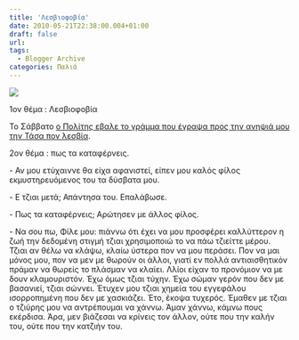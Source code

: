 ```yaml
---
title: 'Λεσβιοφοβία'
date: 2010-05-21T22:38:00.004+01:00
draft: false
url: 
tags:
  - Blogger Archive
categories: Παλιά
---
```


[![](https://blogger.googleusercontent.com/img/b/R29vZ2xl/AVvXsEglPW_UKgcvL1mgoURBMISIl3P5XRbFlvq8mNjNRrLlzLwyEcrV_X-KyCCijooLa1GdaR1WnVI3PzRHlGEut5uFcFhupbqOzAX0WnCX8kR-Xg36y-7HBblkIUKBdfPV99MNEQDgm0H5SPo/s400/photo_lesbienne_couleur47.jpeg)](https://blogger.googleusercontent.com/img/b/R29vZ2xl/AVvXsEglPW_UKgcvL1mgoURBMISIl3P5XRbFlvq8mNjNRrLlzLwyEcrV_X-KyCCijooLa1GdaR1WnVI3PzRHlGEut5uFcFhupbqOzAX0WnCX8kR-Xg36y-7HBblkIUKBdfPV99MNEQDgm0H5SPo/s1600/photo_lesbienne_couleur47.jpeg)  

1ον θέμα : Λεσβιοφοβία

  

To Σάββατο [ο Πολίτης εβαλε το γράμμα που έγραψα προς την ανηψιά μου την Τάσα πον λεσβία](http://www.politis.com.cy/cgibin/hweb?-A=947475&-V=articles&-p).

  

2ον θέμα : πως τα καταφέρνεις.

  

\- Αν μου ετύχαιννε θα είχα αφανιστεί, είπεν μου καλός φίλος εκμυστηρευόμενος του τα δύσβατα μου.

\- Ε τζιαι μετά; Απάντησα του. Επαλάβωσε.

  

\- Πως τα καταφέρνεις; Αρώτησεν με άλλος φίλος.

\- Να σου πω, Φίλε μου: πιάννω ότι έχει να μου προσφέρει καλλύττερον η ζωή την δεδομένη στιγμή τζιαι χρησιμοποιώ το να πάω τζιείττε μέρου. Τζιαι αν θέλω να κλάψω, κλαίω ύστερα πον να μου περάσει. Πον να μαι μόνος μου, πον να μεν με θωρούν οι άλλοι, γιατί εν πολλά αντιαισθητικόν πράμαν να θωρείς το πλάσμαν να κλαίει. Λλίοι είχαν το προνόμιον να με δουν κλαμουριστόν. Έχω όμως τζιαι τύχην. Έχω σώμαν γερόν που δεν με βασανιεί, τζιαι σώννει. Έτυχεν μου τζιαι χημεία του εγγεφάλου ισορροπημένη που δεν με χασκιάζει. Έτο, έκοψα τυχερός. Έμαθεν με τζιαι ο τζιύρης μου να αντρέπουμαι να χάννω. Άμαν χάννω, κάμνω πους εκέρδισα. Άρα, μεν βιάζεσαι να κρίνεις τον άλλον, ούτε που την καλήν του, ούτε που την κατζιήν του.

